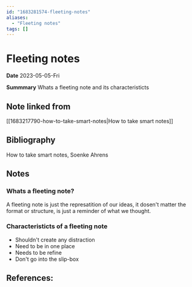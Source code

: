 ```yaml
---
id: "1683281574-fleeting-notes"
aliases:
  - "Fleeting notes"
tags: []
---
```


# Fleeting notes
**Date** 2023-05-05-Fri

**Summmary** Whats a fleeting note and its characteristicts

## Note linked from
[[1683217790-how-to-take-smart-notes|How to take smart notes]]

## Bibliography
How to take smart notes, Soenke Ahrens

## Notes

### Whats a fleeting note?
A fleeting note is just the represatition of our ideas, it dosen't matter the format or structure,
is just a reminder of what we thought.

### Characteristicts of a fleeting note
- Shouldn't create any distraction
- Need to be in one place
- Needs to be refine
- Don't go into the slip-box

## References:


